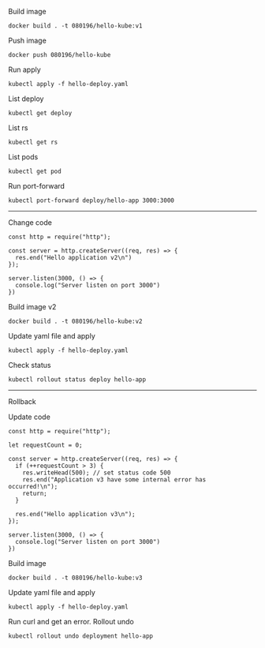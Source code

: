 Build image

```
docker build . -t 080196/hello-kube:v1
```

Push image

```
docker push 080196/hello-kube
```

Run apply

```
kubectl apply -f hello-deploy.yaml
```

List deploy

```
kubectl get deploy
```

List rs

```
kubectl get rs
```

List pods

```
kubectl get pod
```

Run port-forward

```
kubectl port-forward deploy/hello-app 3000:3000
```

---
Change code

```
const http = require("http");

const server = http.createServer((req, res) => {
  res.end("Hello application v2\n")
});

server.listen(3000, () => {
  console.log("Server listen on port 3000")
})

```

Build image v2

```
docker build . -t 080196/hello-kube:v2
```

Update yaml file and apply

```
kubectl apply -f hello-deploy.yaml
```

Check status

```
kubectl rollout status deploy hello-app
```

---
Rollback

Update code

```
const http = require("http");

let requestCount = 0;

const server = http.createServer((req, res) => {
  if (++requestCount > 3) {
    res.writeHead(500); // set status code 500
    res.end("Application v3 have some internal error has occurred!\n");
    return;
  }

  res.end("Hello application v3\n");
});

server.listen(3000, () => {
  console.log("Server listen on port 3000")
})
```

Build image

```
docker build . -t 080196/hello-kube:v3
```

Update yaml file and apply

```
kubectl apply -f hello-deploy.yaml
```

Run curl and get an error. Rollout undo

```
kubectl rollout undo deployment hello-app
```